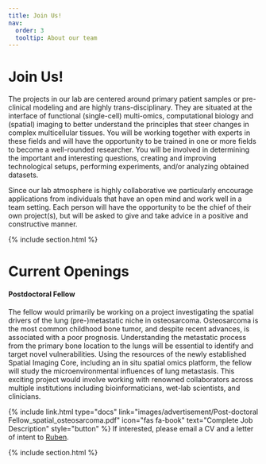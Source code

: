```yaml
---
title: Join Us!
nav:
  order: 3
  tooltip: About our team
---
```


# <i class="fas fa-users"></i>Join Us!
The projects in our lab are centered around primary patient samples or pre-clinical modeling and are highly trans-disciplinary. They are situated at the interface of functional (single-cell) multi-omics, computational biology and (spatial) imaging to better understand the principles that steer changes in complex multicellular tissues. You will be working together with experts in these fields and will have the opportunity to be trained in one or more fields to become a well-rounded researcher. You will be involved in determining the important and interesting questions, creating and improving technological setups, performing experiments, and/or analyzing obtained datasets.

Since our lab atmosphere is highly collaborative we particularly encourage applications from individuals that have an open mind and work well in a team setting. Each person will have the opportunity to be the chief of their own project(s), but will be asked to give and take advice in a positive and constructive manner. 

{% include section.html %}

# Current Openings

#### Postdoctoral Fellow

The fellow would primarily be working on a project investigating the spatial drivers of the lung (pre-)metastatic niche in osteosarcoma. Osteosarcoma is the most common childhood bone tumor, and despite recent advances, is associated with a poor prognosis. Understanding the metastatic process from the primary bone location to the lungs will be essential to identify and target novel vulnerabilities. Using the resources of the newly established Spatial Imaging Core, including an in situ spatial omics platform, the fellow will study the microenvironmental influences of lung metastasis. This exciting project would involve working with renowned collaborators across multiple institutions including bioinformaticians, wet-lab scientists, and clinicians.

{%
  include link.html
  type="docs"
  link="images/advertisement/Post-doctoral Fellow_spatial_osteosarcoma.pdf"
  icon="fas fa-book"
  text="Complete Job Description"
  style="button"
%}
If interested, please email a CV and a letter of intent to [Ruben](rdries@bu.edu).

{% include section.html %}




